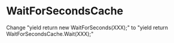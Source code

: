 # WaitForSecondsCache 

Change "yield return new WaitForSeconds(XXX);" to "yield return WaitForSecondsCache.Wait(XXX);"
